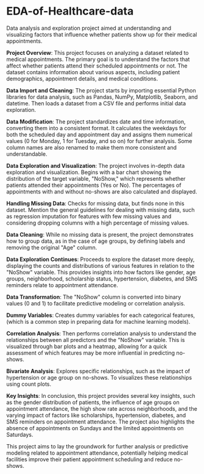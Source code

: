 # EDA-of-Healthcare-data
Data analysis and exploration project aimed at understanding and visualizing factors that influence whether patients show up for their medical appointments.

**Project Overview**:
This project focuses on analyzing a dataset related to medical appointments. The primary goal is to understand the factors that affect whether patients attend their scheduled appointments or not. The dataset contains information about various aspects, including patient demographics, appointment details, and medical conditions.

**Data Import and Cleaning**:
The project starts by importing essential Python libraries for data analysis, such as Pandas, NumPy, Matplotlib, Seaborn, and datetime. Then loads a dataset from a CSV file and performs initial data exploration.

**Data Modification**:
The project standardizes date and time information, converting them into a consistent format. It calculates the weekdays for both the scheduled day and appointment day and assigns them numerical values (0 for Monday, 1 for Tuesday, and so on) for further analysis. Some column names are also renamed to make them more consistent and understandable.

**Data Exploration and Visualization**:
The project involves in-depth data exploration and visualization. Begins with a bar chart showing the distribution of the target variable, "NoShow," which represents whether patients attended their appointments (Yes or No). The percentages of appointments with and without no-shows are also calculated and displayed.

**Handling Missing Data**:
Checks for missing data, but finds none in this dataset. Mention the general guidelines for dealing with missing data, such as regression imputation for features with few missing values and considering dropping columns with a high percentage of missing values.

**Data Cleaning**:
While no missing data is present, the project demonstrates how to group data, as in the case of age groups, by defining labels and removing the original "Age" column.

**Data Exploration Continues**:
Proceeds to explore the dataset more deeply, displaying the counts and distributions of various features in relation to the "NoShow" variable. This provides insights into how factors like gender, age groups, neighborhood, scholarship status, hypertension, diabetes, and SMS reminders relate to appointment attendance.

**Data Transformation**:
The "NoShow" column is converted into binary values (0 and 1) to facilitate predictive modeling or correlation analysis.

**Dummy Variables**:
Creates dummy variables for each categorical features, (which is a common step in preparing data for machine learning models).

**Correlation Analysis**:
Then performs correlation analysis to understand the relationships between all predictors and the "NoShow" variable. This is visualized through bar plots and a heatmap, allowing for a quick assessment of which features may be more influential in predicting no-shows.

**Bivariate Analysis**:
Explores specific relationships, such as the impact of hypertension or age group on no-shows. To visualizes these relationships using count plots.

**Key Insights**:
In conclusion, this project provides several key insights, such as the gender distribution of patients, the influence of age groups on appointment attendance, the high show rate across neighborhoods, and the varying impact of factors like scholarships, hypertension, diabetes, and SMS reminders on appointment attendance. The project also highlights the absence of appointments on Sundays and the limited appointments on Saturdays.

This project aims to lay the groundwork for further analysis or predictive modeling related to appointment attendance, potentially helping medical facilities improve their patient appointment scheduling and reduce no-shows.
